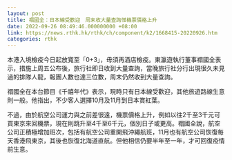 ```yaml
---
layout: post
title: 禤國全：日本線受歡迎　周末收大量查詢惟機票價格上升
date: 2022-09-26 08:49:46.000000000 +08:00
link: https://news.rthk.hk/rthk/ch/component/k2/1668415-20220926.htm
categories: rthk
---
```


本港入境檢疫今日起放寬至「0+3」，毋須再酒店檢疫。東瀛遊執行董事禤國全表示，措施上周五公布後，旅行社即日收到大量查詢，當晚旅行社分行出現很久未見過的排隊人龍，報團人數也達三位數，周末仍然收到大量查詢。

禤國全在本台節目《千禧年代》表示，現時只有日本線受歡迎，其他旅遊路線生意則一般。他指出，不少客人選擇10月及11月到日本賞紅葉。

不過，由於航空公司運力與之前差很遠，機票價格上升，例如以往2千至3千元可買東京來回機票，現在則跳升至4千至6千元，個別日子或更高。禤國全說，航空公司正積極增加班次，包括有航空公司重開飛沖繩航班，11月也有航空公司恢復每天香港飛東京，其後也恢復北海道直航。但他相信仍要半年至一年，才可回復疫情前生意。
